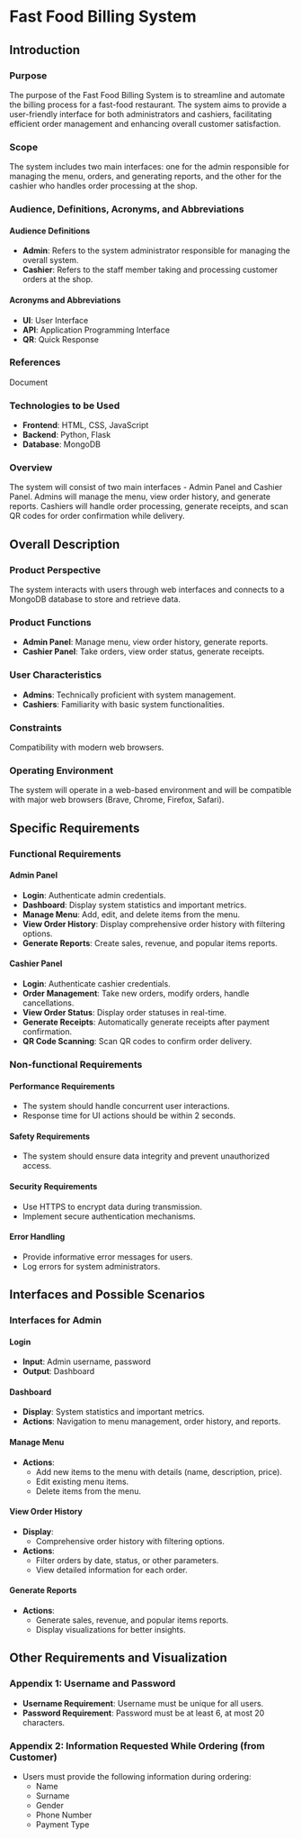 # Fast Food Billing System

## Introduction

### Purpose
The purpose of the Fast Food Billing System is to streamline and automate the billing process for a fast-food restaurant. The system aims to provide a user-friendly interface for both administrators and cashiers, facilitating efficient order management and enhancing overall customer satisfaction.

### Scope
The system includes two main interfaces: one for the admin responsible for managing the menu, orders, and generating reports, and the other for the cashier who handles order processing at the shop.

### Audience, Definitions, Acronyms, and Abbreviations
#### Audience Definitions
- **Admin**: Refers to the system administrator responsible for managing the overall system.
- **Cashier**: Refers to the staff member taking and processing customer orders at the shop.

#### Acronyms and Abbreviations
- **UI**: User Interface
- **API**: Application Programming Interface
- **QR**: Quick Response

### References
Document

### Technologies to be Used
- **Frontend**: HTML, CSS, JavaScript
- **Backend**: Python, Flask
- **Database**: MongoDB

### Overview
The system will consist of two main interfaces - Admin Panel and Cashier Panel. Admins will manage the menu, view order history, and generate reports. Cashiers will handle order processing, generate receipts, and scan QR codes for order confirmation while delivery.

## Overall Description

### Product Perspective
The system interacts with users through web interfaces and connects to a MongoDB database to store and retrieve data.

### Product Functions
- **Admin Panel**: Manage menu, view order history, generate reports.
- **Cashier Panel**: Take orders, view order status, generate receipts.

### User Characteristics
- **Admins**: Technically proficient with system management.
- **Cashiers**: Familiarity with basic system functionalities.

### Constraints
Compatibility with modern web browsers.

### Operating Environment
The system will operate in a web-based environment and will be compatible with major web browsers (Brave, Chrome, Firefox, Safari).

## Specific Requirements

### Functional Requirements

#### Admin Panel
- **Login**: Authenticate admin credentials.
- **Dashboard**: Display system statistics and important metrics.
- **Manage Menu**: Add, edit, and delete items from the menu.
- **View Order History**: Display comprehensive order history with filtering options.
- **Generate Reports**: Create sales, revenue, and popular items reports.

#### Cashier Panel
- **Login**: Authenticate cashier credentials.
- **Order Management**: Take new orders, modify orders, handle cancellations.
- **View Order Status**: Display order statuses in real-time.
- **Generate Receipts**: Automatically generate receipts after payment confirmation.
- **QR Code Scanning**: Scan QR codes to confirm order delivery.

### Non-functional Requirements

#### Performance Requirements
- The system should handle concurrent user interactions.
- Response time for UI actions should be within 2 seconds.

#### Safety Requirements
- The system should ensure data integrity and prevent unauthorized access.

#### Security Requirements
- Use HTTPS to encrypt data during transmission.
- Implement secure authentication mechanisms.

#### Error Handling
- Provide informative error messages for users.
- Log errors for system administrators.

## Interfaces and Possible Scenarios

### Interfaces for Admin

#### Login
- **Input**: Admin username, password
- **Output**: Dashboard

#### Dashboard
- **Display**: System statistics and important metrics.
- **Actions**: Navigation to menu management, order history, and reports.

#### Manage Menu
- **Actions**:
  - Add new items to the menu with details (name, description, price).
  - Edit existing menu items.
  - Delete items from the menu.

#### View Order History
- **Display**:
  - Comprehensive order history with filtering options.
- **Actions**:
  - Filter orders by date, status, or other parameters.
  - View detailed information for each order.

#### Generate Reports
- **Actions**:
  - Generate sales, revenue, and popular items reports.
  - Display visualizations for better insights.

## Other Requirements and Visualization

### Appendix 1: Username and Password
- **Username Requirement**: Username must be unique for all users.
- **Password Requirement**: Password must be at least 6, at most 20 characters.

### Appendix 2: Information Requested While Ordering (from Customer)
- Users must provide the following information during ordering:
  - Name
  - Surname
  - Gender
  - Phone Number
  - Payment Type
